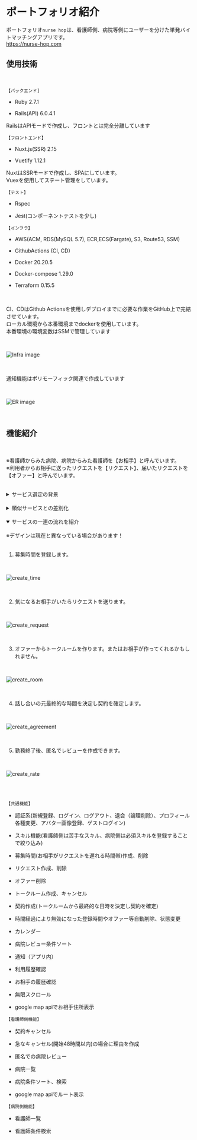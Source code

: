 # ポートフォリオ紹介
ポートフォリオ`nurse hop`は、看護師側、病院等側にユーザーを分けた単発バイトマッチングアプリです。  
https://nurse-hop.com


## 使用技術

<br>

`【バックエンド]`

- Ruby 2.7.1

- Rails(API) 6.0.4.1

RailsはAPIモードで作成し、フロントとは完全分離しています



`【フロントエンド】`

- Nuxt.js(SSR) 2.15

- Vuetify 1.12.1

NuxtはSSRモードで作成し、SPAにしています。  
Vuexを使用してステート管理をしています。


`【テスト】`

- Rspec

- Jest(コンポーネントテストを少し)



`【インフラ】`

- AWS(ACM, RDS(MySQL 5.7), ECR,ECS(Fargate), S3, Route53, SSM)

- GithubActions (CI, CD)

- Docker 20.20.5

- Docker-compose 1.29.0

- Terraform 0.15.5

<br>

CI、CDはGithub Actionsを使用しデプロイまでに必要な作業をGitHub上で完結させています。  
ローカル環境から本番環境までdockerを使用しています。  
本番環境の環境変数はSSMで管理しています

<br>

![Infra image](readme/Infra.png)

<br>

通知機能はポリモーフィック関連で作成しています

<br>

![ER image](readme/ER.png)

<br>

## 機能紹介

<br>

※看護師からみた病院、病院からみた看護師を【お相手】と呼んでいます。  
※利用者からお相手に送ったリクエストを【リクエスト】、届いたリクエストを【オファー】と呼んでいます。


<br>

<details>
<summary>サービス選定の背景</summary>

現在看護師として働いていない潜在看護師と言われる人の人数は70万人と、全体の看護師の3分の1を占めています。  今日のコロナ渦の影響や、今後さらに加速する高齢化社会において潜在看護師の活躍が求められています。  
潜在看護師の復職しない理由において

1. 夜勤ができない
2. 職場の受け入れ環境が不安
3. 現在の医療技術についていけない
4. 責任が重く、医療事故が怖い
5. 急な休みが取れない

等の理由が上位である現状があります。
これらの理由をカバーして潜在看護師が働きやすくなるアプリを作成してみたいと考えました。  

</details>

<br>

<details>
<summary>類似サービスとの差別化</summary>

病院等側からも看護師側にバイトのオファーができるようにして病院側が積極的に人手不足を解消できるようにしました。  
契約の前に看護師-病院等間でメッセージをやり取りしコミュニケーションを図ることで、事前に詳しい業務内容確認できたりなど、不安を解消できるようにしました。  
業務形態を単発バイトに絞ることでターゲットの選定を明白にしました。  
看護師側は苦手なスキル、病院側は必須スキルを登録することで、医療技術でついていけないという不安を解消できるようにしました。

</details>

<br>

<details open>
<summary>サービスの一連の流れを紹介</summary>

<br>
  ※デザインは現在と異なっている場合があります！
<br>

<br>

1. 募集時間を登録します。

<br>

![create_time](readme/create_time.gif)

<br>

2. 気になるお相手がいたらリクエストを送ります。

<br>

![create_request](readme/create_request.gif)

<br>

3. オファーからトークルームを作ります。またはお相手が作ってくれるかもしれません。

<br>

![create_room](readme/create_room.gif)

<br>

4. 話し合いの元最終的な時間を決定し契約を確定します。

<br>

![create_agreement](readme/create_agreement.gif)

<br>

5. 勤務終了後、匿名でレビューを作成できます。

<br>

![create_rate](readme/create_rate.gif)

<br>

</details>

<br>

`【共通機能】`

- 認証系(新規登録、ログイン、ログアウト、退会（論理削除）、プロフィール各種変更、アバター画像登録、ゲストログイン)

- スキル機能(看護師側は苦手なスキル、病院側は必須スキルを登録することで絞り込み)

- 募集時間(お相手がリクエストを遅れる時間帯)作成、削除

- リクエスト作成、削除

- オファー削除

- トークルーム作成、キャンセル

- 契約作成(トークルームから最終的な日時を決定し契約を確定)

- 時間経過により無効になった登録時間やオファー等自動削除、状態変更

- カレンダー

- 病院レビュー条件ソート

- 通知（アプリ内）

- 利用履歴確認

- お相手の履歴確認

- 無限スクロール

- google map apiでお相手住所表示

`【看護師側機能】`

- 契約キャンセル

- 急なキャンセル(開始48時間以内)の場合に理由を作成

- 匿名での病院レビュー

- 病院一覧

- 病院条件ソート、検索

- google map apiでルート表示

`【病院側機能】`

- 看護師一覧

- 看護師条件検索